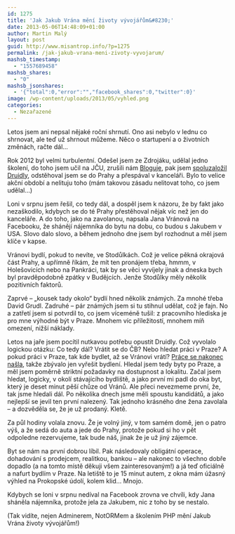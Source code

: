 ```yaml
---
id: 1275
title: 'Jak Jakub Vrána mění životy vývojářům&#8230;'
date: 2013-05-06T14:48:09+01:00
author: Martin Malý
layout: post
guid: http://www.misantrop.info/?p=1275
permalink: /jak-jakub-vrana-meni-zivoty-vyvojarum/
mashsb_timestamp:
  - "1557689458"
mashsb_shares:
  - "0"
mashsb_jsonshares:
  - '{"total":0,"error":"","facebook_shares":0,"twitter":0}'
image: /wp-content/uploads/2013/05/vyhled.png
categories:
  - Nezařazené
---
```

Letos jsem ani nepsal nějaké roční shrnutí. Ono asi nebylo v lednu co shrnovat, ale teď už shrnout můžeme. Něco o startupení a o životních změnách, račte dál&#8230;

<!--more-->

Rok 2012 byl velmi turbulentní. Odešel jsem ze Zdrojáku, udělal jedno školení, do toho jsem učil na JČU, zrušili nám [Bloguje](http://www.misantrop.info/bloguje-naruby/), pak jsem [spoluzaložil Druidly](http://www.misantrop.info/vyvojovy-denicek-t-21-az-t-5/), odstěhoval jsem se do Prahy a přespával v kanceláři. Bylo to velice akční období a nelituju toho (mám takovou zásadu nelitovat toho, co jsem udělal&#8230;)

Loni v srpnu jsem řešil, co tedy dál, a dospěl jsem k názoru, že by fakt jako nezaškodilo, kdybych se do té Prahy přestěhoval nějak víc než jen do kanceláře. A do toho, jako na zavolanou, napsala Jana Vránová na Facebooku, že shánějí nájemníka do bytu na dobu, co budou s Jakubem v USA. Slovo dalo slovo, a během jednoho dne jsem byl rozhodnut a měl jsem klíče v kapse.

Vránovi bydlí, pokud to nevíte, ve Stodůlkách. Což je velice pěkná okrajová část Prahy, a upřímně říkám, že mít ten pronájem třeba, hmmm, v Holešovicích nebo na Pankráci, tak by se věci vyvíjely jinak a dneska bych byl pravděpodobně zpátky v Budějcích. Jenže Stodůlky měly několik pozitivních faktorů.

Zaprvé &#8211; &#8222;kousek tady okolo&#8220; bydlí hned několik známých. Za mnohé třeba David Grudl. Zadruhé &#8211; pár známých jsem si tu stihnul udělat, což je fajn. No a zatřetí jsem si potvrdil to, co jsem víceméně tušil: z pracovního hlediska je pro mne výhodné být v Praze. Mnohem víc příležitostí, mnohem míň omezení, nižší náklady.

Letos na jaře jsem pocítil nutkavou potřebu opustit Druidly. Což vyvolalo logickou otázku: Co tedy dál? Vrátit se do ČB? Nebo hledat práci v Praze? A pokud práci v Praze, tak kde bydlet, až se Vránovi vrátí? [Práce se nakonec našla](http://www.misantrop.info/zmena-je-prace/), takže zbývalo jen vyřešit bydlení. Hledal jsem tedy byty po Praze, a měl jsem poměrně striktní požadavky na dostupnost a lokalitu. Začal jsem hledat, logicky, v okolí stávajícího bydliště, a jako první mi padl do oka byt, který je deset minut pěší chůze od Vránů. Ale přeci nevezmeme první, že, tak jsme hledali dál. Po několika dnech jsme měli spoustu kandidátů, a jako nejlepší se jevil ten první nalezený. Tak jednoho krásného dne žena zavolala &#8211; a dozvěděla se, že je už prodaný. Kletě.

Za půl hodiny volala znovu. Že je volný jiný, v tom samém domě, jen o patro výš, a že sedá do auta a jede do Prahy, protože pokud si ho v pět odpoledne rezervujeme, tak bude náš, jinak že je už jiný zájemce.

Byt se nám na první dobrou líbil. Pak následovaly obligátní operace, dohadování s prodejcem, realitkou, bankou &#8211; ale nakonec to všechno dobře dopadlo (a na tomto místě děkuji všem zainteresovaným!) a já teď oficiálně a nafurt bydlím v Praze. Na letiště to je 15 minut autem, z okna mám úžasný výhled na Prokopské údolí, kolem klid&#8230; Mnojo.

Kdybych se loni v srpnu nedíval na Facebook zrovna ve chvíli, kdy Jana sháněla nájemníka, protože jela za Jakubem, nic z toho by se nestalo.

(Tak vidíte, nejen Adminerem, NotORMem a školením PHP mění Jakub Vrána životy vývojářům!)